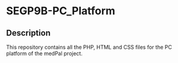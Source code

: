 # SEGP9B-PC_Platform

## Description

<p>This repository contains all the PHP, HTML and CSS files for the PC platform of the medPal project.</P>
